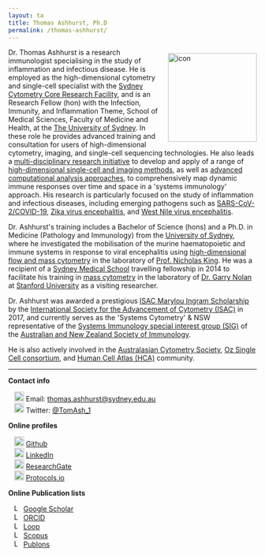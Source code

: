 ```yaml
---
layout: ta
title: Thomas Ashhurst, Ph.D
permalink: /thomas-ashhurst/
---
```


<div class='row'>
    <div class="image">
        <a href="#">
            <img src="https://raw.githubusercontent.com/tomashhurst/tomashhurst.github.io/master/images/TA%20cropped.jpg" alt="icon" width="180" align="right" style="padding-left: 10px; padding-right: 0px; padding-top: 10px; padding-bottom: 10px">
        </a>
    </div>
</div>

Dr. Thomas Ashhurst is a research immunologist specialising in the study of inflammation and infectious disease. He is employed as the high-dimensional cytometry and single-cell specialist with the [Sydney Cytometry Core Research Facility](https://sydneycytometry.org.au), and is an Research Fellow (hon) with the Infection, Immunity, and Inflammation Theme, School of Medical Sciences, Faculty of Medicine and Health, at the [The University of Sydney](https://www.sydney.edu.au/). 
In these role he provides advanced training and consultation for users of high-dimensional cytometry, imaging, and single-cell sequencing technologies.
He also leads a [multi-disciplinary research initiative](https://immunedynamics.github.io) to develop and apply of a range of [high-dimensional single-cell and imaging methods](https://immunedynamics.github.io/thomas-ashhurst/research/#high-dimensional-cytometry-and-imaging-technologies), as well as [advanced computational analysis approaches](https://immunedynamics.github.io/thomas-ashhurst/research/#computational-analysis-approaches), to comprehensively map dynamic immune responses over time and space in a 'systems immunology' approach. His research is particularly focused on the study of inflammation and infectious diseases, including emerging pathogens such as [SARS-CoV-2/COVID-19](https://immunedynamics.github.io/thomas-ashhurst/research/#application-to-disease), [Zika virus encephalitis](https://immunedynamics.github.io/thomas-ashhurst/research/#application-to-disease), and [West Nile virus encephalitis](https://immunedynamics.github.io/thomas-ashhurst/research/#application-to-disease).

Dr. Ashhurst's training includes a Bachelor of Science (hons) and a Ph.D. in Medicine (Pathology and Immunology) from the [University of Sydney](https://www.sydney.edu.au/), where he investigated the mobilisation of the murine haematopoietic and immune systems in response to viral encephalitis using [high-dimensional flow and mass cytometry](https://immunedynamics.github.io/thomas-ashhurst/research/#high-dimensional-cytometry-and-imaging-technologies) in the laboratory of [Prof. Nicholas King](https://immunedynamics.github.io/team). He was a recipient of a [Sydney Medical School](https://www.sydney.edu.au/medicine-health/schools/sydney-medical-school.html) travelling fellowship in 2014 to facilitate his training in [mass cytometry](https://immunedynamics.github.io/thomas-ashhurst/research/#high-dimensional-cytometry-and-imaging-technologies) in the laboratory of [Dr. Garry Nolan](http://web.stanford.edu/group/nolan/) at [Stanford University](https://www.stanford.edu/) as a visiting researcher.

Dr. Ashhurst was awarded a prestigious [ISAC Marylou Ingram Scholarship](https://immunedynamics.github.io/thomas-ashhurst/community/) by the [International Society for the Advancement of Cytometry (ISAC)](https://immunedynamics.github.io/thomas-ashhurst/community/) in 2017, and currently serves as the 'Systems Cytometry' & NSW representative of the [Systems Immunology special interest group (SIG)](https://immunedynamics.github.io/thomas-ashhurst/community/) of the [Australian and New Zealand Society of Immunology](https://immunedynamics.github.io/thomas-ashhurst/community/). 
<!-- ... and leads the 'Single-Cell Systems Immunology' node of the Marie Bashir Institue for Emerging Infecitous Disease and Biosecurity (MBI). --> 
He is also actively involved in the [Australasian Cytometry Society](https://immunedynamics.github.io/thomas-ashhurst/community/), [Oz Single Cell consortium](https://immunedynamics.github.io/thomas-ashhurst/community/), and [Human Cell Atlas (HCA)](https://immunedynamics.github.io/thomas-ashhurst/community/) community.

---

**Contact info**

&nbsp;&nbsp;&nbsp;<img src="https://raw.githubusercontent.com/tomashhurst/tomashhurst.github.io/2a9877aba13f6f7b46b11728a68d7047debb0f36/custom_SVG/EmailSVG.svg" alt="Email logo" width="20"> Email: [thomas.ashhurst@sydney.edu.au](mailto:thomas.ashhurst@sydney.edu.au) <br/>
&nbsp;&nbsp;&nbsp;<img src="https://raw.githubusercontent.com/tomashhurst/tomashhurst.github.io/2a9877aba13f6f7b46b11728a68d7047debb0f36/custom_SVG/TwitterSVG.svg" alt="Twitter logo" width="20"> Twitter: [@TomAsh_1](https://twitter.com/TomAsh_1) <br/>

**Online profiles**

&nbsp;&nbsp;&nbsp;<img src="https://raw.githubusercontent.com/tomashhurst/tomashhurst.github.io/2a9877aba13f6f7b46b11728a68d7047debb0f36/custom_SVG/GithubSVG.svg" alt="Github logo" width="20"> [Github](https://github.com/tomashhurst) <br/>
&nbsp;&nbsp;&nbsp;<img src="https://raw.githubusercontent.com/tomashhurst/tomashhurst.github.io/2a9877aba13f6f7b46b11728a68d7047debb0f36/custom_SVG/LinkedInSVG.svg" alt="LinkedIn logo" width="20"> [LinkedIn](https://www.linkedin.com/in/thomas-ashhurst/) <br/>
&nbsp;&nbsp;&nbsp;<img src="https://raw.githubusercontent.com/tomashhurst/tomashhurst.github.io/2a9877aba13f6f7b46b11728a68d7047debb0f36/custom_SVG/ResearchGate_icon_SVG.svg" alt="ResearchGate logo" width="20"> [ResearchGate](https://www.researchgate.net/profile/Thomas-Ashhurst) <br/>
&nbsp;&nbsp;&nbsp;<img src="https://s3.amazonaws.com/protocols-files/public/6f37aae407d1c3261f56707cf7d8e3a47c4d284af7e8d2ae19cb40776fda17a7/b9mjcz36.png" alt="Logo" width="20"> [Protocols.io](https://www.protocols.io/researchers/thomas-ashhurst/) <br/>

**Online Publication lists**

&nbsp;&nbsp;&nbsp;<img src="https://raw.githubusercontent.com/tomashhurst/tomashhurst.github.io/2a9877aba13f6f7b46b11728a68d7047debb0f36/custom_SVG/Google_Scholar_logo.svg" alt="Logo" width="15"> [Google Scholar](https://scholar.google.com.au/citations?user=b1eTDlQAAAAJ&hl=en) <br/>
&nbsp;&nbsp;&nbsp;<img src="https://raw.githubusercontent.com/tomashhurst/tomashhurst.github.io/2a9877aba13f6f7b46b11728a68d7047debb0f36/custom_SVG/ORCID_iD.svg" alt="Logo" width="15"> [ORCID](https://orcid.org/0000-0001-7269-7773) <br/>
&nbsp;&nbsp;&nbsp;<img src="https://raw.githubusercontent.com/tomashhurst/tomashhurst.github.io/b5544b7d0236876ce33e51e6c8b5eb3e6ef55e84/custom_SVG/Loop.svg" alt="Logo" width="15"> [Loop](https://loop.frontiersin.org/people/241397) <br/>
&nbsp;&nbsp;&nbsp;<img src="https://raw.githubusercontent.com/tomashhurst/tomashhurst.github.io/a9738ae6b0e3712363450fd03e97e59690fc40cc/custom_SVG/Scopus_logo.svg" alt="Logo" width="15"> [Scopus](https://www.scopus.com/authid/detail.uri?authorId=55432845900) <br/>
&nbsp;&nbsp;&nbsp;<img src="https://raw.githubusercontent.com/tomashhurst/tomashhurst.github.io/cd9d6c3a93fa1dfe723622955b19be00b3729893/custom_SVG/Publons.svg" alt="Logo" width="15"> [Publons](https://publons.com/researcher/3719456/thomas-m-ashhurst/) <br/>
<br />
